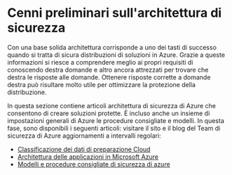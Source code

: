 <properties
   pageTitle="Cenni preliminari sull'architettura di sicurezza | Microsoft Azure"
   description="L'articolo fornisce una panoramica di architettura di sicurezza di Azure e un elenco curated di articoli correlati."
   services="security"
   documentationCenter="na"
   authors="TomShinder"
   manager="MBaldwin"
   editor="TomSh"/>

<tags
   ms.service="security"
   ms.devlang="na"
   ms.topic="article"
   ms.tgt_pltfrm="na"
   ms.workload="na"
   ms.date="08/16/2016"
   ms.author="yurid"/>

# <a name="security-architecture-overview"></a>Cenni preliminari sull'architettura di sicurezza

Con una base solida architettura corrisponde a uno dei tasti di successo quando si tratta di sicura distribuzioni di soluzioni in Azure. Grazie a queste informazioni si riesce a comprendere meglio ai propri requisiti di conoscendo destra domande e altro ancora attrezzati per trovare che destra le risposte alle domande. Ottenere risposte corrette a domande destra può risultare molto utile per ottimizzare la protezione della distribuzione.

In questa sezione contiene articoli architettura di sicurezza di Azure che consentono di creare soluzioni protette. È incluso anche un insieme di impostazioni generali di Azure le procedure consigliate e modelli. In questa fase, sono disponibili i seguenti articoli: visitare il sito e il blog del Team di sicurezza di Azure aggiornamenti a intervalli regolari:

- [Classificazione dei dati di preparazione Cloud](azure-security-data-classification.md)
- [Architettura delle applicazioni in Microsoft Azure](security-application-architecture-on-azure.md)
- [Modelli e procedure consigliate di sicurezza di azure](security-best-practices-and-patterns.md)
